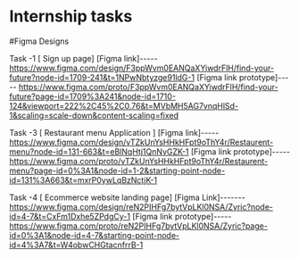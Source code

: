# Internship tasks
#Figma Designs

Task -1 [ Sign up page]
[Figma link]----- https://www.figma.com/design/F3ppWvm0EANQaXYiwdrFlH/find-your-future?node-id=1709-241&t=1NPwNbtyzge91ldG-1
[Figma link prototype]----- https://www.figma.com/proto/F3ppWvm0EANQaXYiwdrFlH/find-your-future?page-id=1709%3A241&node-id=1710-124&viewport=222%2C45%2C0.76&t=MVbMH5AG7vnqHlSd-1&scaling=scale-down&content-scaling=fixed


Task -3 [ Restaurant menu Application ]
[Figma link]----- https://www.figma.com/design/vTZkUnYsHHkHFpt9oThY4r/Restaurent-menu?node-id=131-663&t=eBlNqHtj1QnNvGZK-1
[Figma link prototype]----- https://www.figma.com/proto/vTZkUnYsHHkHFpt9oThY4r/Restaurent-menu?page-id=0%3A1&node-id=1-2&starting-point-node-id=131%3A663&t=mxrP0ywLqBzNctjK-1


Task -4 [ Ecommerce website landing page]
[Figma Link]------- https://www.figma.com/design/reN2PIHFg7bytVpLKl0NSA/Zyric?node-id=4-7&t=CxFm1Dxhe5ZPdgCy-1
[Figma link prototype]----- https://www.figma.com/proto/reN2PIHFg7bytVpLKl0NSA/Zyric?page-id=0%3A1&node-id=4-7&starting-point-node-id=4%3A7&t=W4obwCHGtacnfrrB-1
